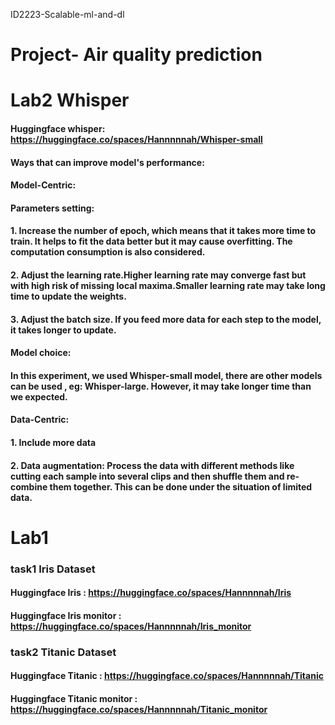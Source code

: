 ID2223-Scalable-ml-and-dl
# Project- Air quality prediction

# Lab2 Whisper
#### Huggingface whisper: https://huggingface.co/spaces/Hannnnnah/Whisper-small
#### Ways that can improve model's performance:
#### Model-Centric:
#### Parameters setting:
#### 1. Increase the number of epoch, which means that it takes more time to train. It helps to fit the data better but it may cause overfitting. The computation consumption is also considered.
#### 2. Adjust the learning rate.Higher learning rate may converge fast but with high risk of missing local maxima.Smaller learning rate may take long time to update the weights. 
#### 3. Adjust the batch size. If you feed more data for each step to the model, it takes longer to update.
#### Model choice:
#### In this experiment, we used Whisper-small model, there are other models can be used , eg: Whisper-large. However, it may take longer time than we expected.

#### Data-Centric:
#### 1. Include more data
#### 2. Data augmentation: Process the data with different methods like cutting each sample into several clips and then shuffle them and re-combine them together. This can be done under the situation of limited data.

# Lab1
### task1 Iris Dataset
#### Huggingface Iris : https://huggingface.co/spaces/Hannnnnah/Iris
#### Huggingface Iris monitor : https://huggingface.co/spaces/Hannnnnah/Iris_monitor
### task2 Titanic Dataset
#### Huggingface Titanic : https://huggingface.co/spaces/Hannnnnah/Titanic
#### Huggingface Titanic monitor : https://huggingface.co/spaces/Hannnnnah/Titanic_monitor



